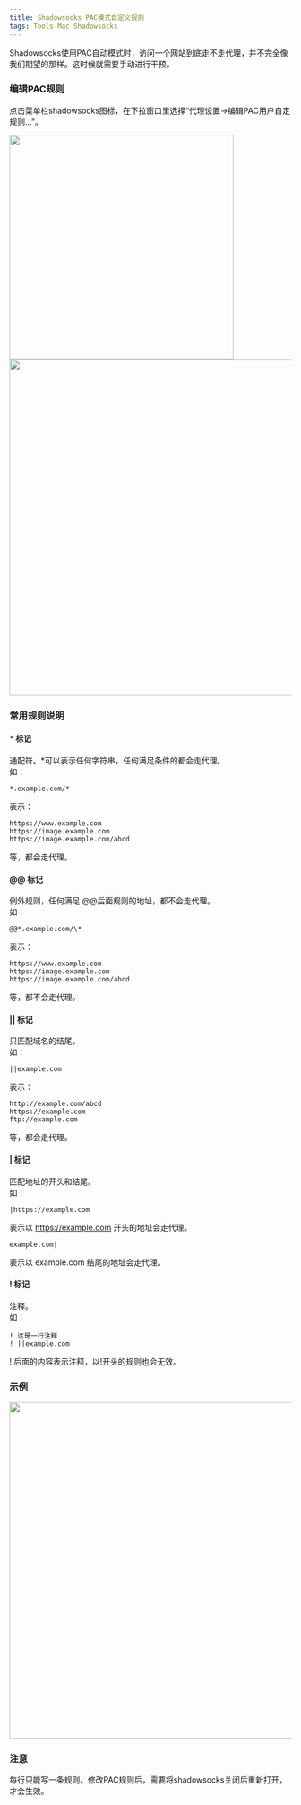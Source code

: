```yaml
---
title: Shadowsocks PAC模式自定义规则
tags: Tools Mac Shadowsocks
---
```


Shadowsocks使用PAC自动模式时，访问一个网站到底走不走代理，并不完全像我们期望的那样。这时候就需要手动进行干预。

### 编辑PAC规则
点击菜单栏shadowsocks图标，在下拉窗口里选择“代理设置->编辑PAC用户自定规则...”。

<img src="https://image.oldboard.tech/blog/shadowsocks-pac.jpg" width="400">

<img src="https://image.oldboard.tech/blog/shadowsocks-pacedit.png" width="600">

### 常用规则说明
#### * 标记
通配符。*可以表示任何字符串，任何满足条件的都会走代理。  
如：
```
*.example.com/*
```
表示：
```
https://www.example.com
https://image.example.com
https://image.example.com/abcd
```
等，都会走代理。 

#### @@ 标记
例外规则，任何满足 @@后面规则的地址，都不会走代理。  
如：
``` 
@@*.example.com/\*
``` 
表示：
```
https://www.example.com
https://image.example.com
https://image.example.com/abcd
```
等，都不会走代理。

#### || 标记  
只匹配域名的结尾。  
如：
```
||example.com
```
表示：
``` 
http://example.com/abcd
https://example.com
ftp://example.com 
```
等，都会走代理。

#### | 标记
匹配地址的开头和结尾。  
如：
```
|https://example.com
```
表示以 https://example.com 开头的地址会走代理。
```
example.com|
```
表示以 example.com 结尾的地址会走代理。

#### ! 标记
注释。  
如：
```
! 这是一行注释
! ||example.com
```
! 后面的内容表示注释，以!开头的规则也会无效。

### 示例
<img src="https://image.oldboard.tech/blog/shadowpaceditend.png" width="600">

### 注意
每行只能写一条规则。修改PAC规则后，需要将shadowsocks关闭后重新打开，才会生效。
